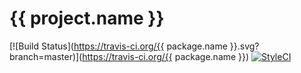 {{ project.name }}
==================

[![Build Status](https://travis-ci.org/{{ package.name }}.svg?branch=master)](https://travis-ci.org/{{ package.name }})
[![StyleCI](https://styleci.io/repos/<repo-id>/shield)](https://styleci.io/repos/<repo-id>)
